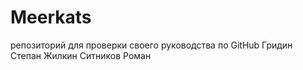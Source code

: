 # Meerkats
репозиторий для проверки своего руководства по GitHub
Гридин Степан
Жилкин
Ситников Роман
